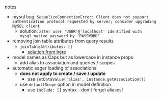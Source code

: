notes
- mysql bug: `SequelizeConnectionError: Client does not support authentication protocol requested by server; consider upgrading MySQL client`
  - solution: `alter user 'USER'@'localhost' identified with mysql_native_password by 'PASSWORD'`
- removing join table attributes from query results
  - `joinTableAttributes: []`
    - [solution from here](https://stackoverflow.com/a/42293075/7542831)
- model names as Caps but as lowercase in instance props
  - add alias to association and queries / scopes
- automatic eager loading of associations
  - **does not apply to create / save / update**
    - use `setDataValue('alias', instance.getAssociation())`
  - use `defaultScope` option in model definition
    - use `include: []` syntax - don't forget aliases!